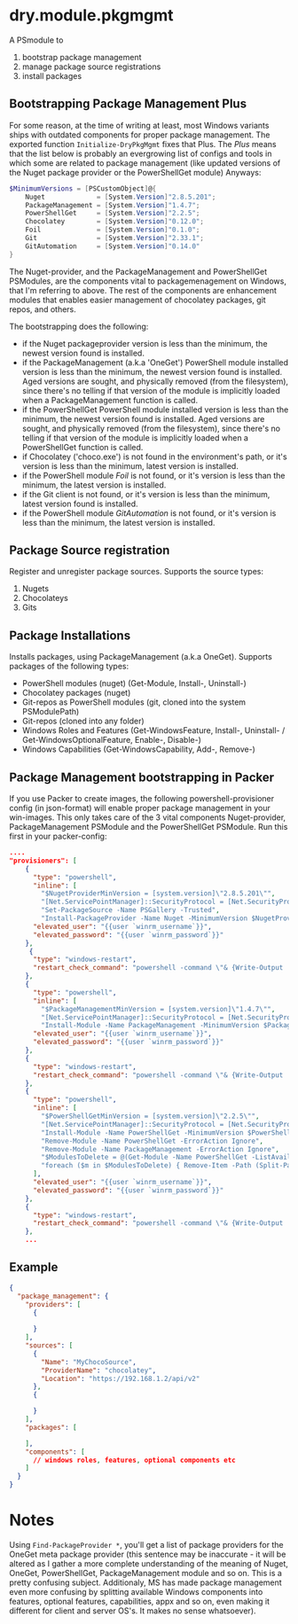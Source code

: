 # dry.module.pkgmgmt

A PSmodule to
 1. bootstrap package management 
 1. manage package source registrations
 1. install packages

## Bootstrapping Package Management Plus
For some reason, at the time of writing at least, most Windows variants ships with outdated components for proper package management. The exported function `Initialize-DryPkgMgmt` fixes that Plus. The *Plus* means that the list below is probably an evergrowing list of configs and tools in which some are related to package management (like updated versions of the Nuget package provider or the PowerShellGet module) 
Anyways:

```powershell
$MinimumVersions = [PSCustomObject]@{
    Nuget             = [System.Version]"2.8.5.201";
    PackageManagement = [System.Version]"1.4.7";
    PowerShellGet     = [System.Version]"2.2.5";
    Chocolatey        = [System.Version]"0.12.0";
    Foil              = [System.Version]"0.1.0";
    Git               = [System.Version]"2.33.1";
    GitAutomation     = [System.Version]"0.14.0" 
}
```
The Nuget-provider, and the PackageManagement and PowerShellGet PSModules, are the components vital to packagemenagement on Windows, that I'm referring to above. The rest of the components are enhancement modules that enables easier management of chocolatey packages, git repos, and others. 

The bootstrapping does the following: 

- if the Nuget packageprovider version is less than the minimum, the newest version found is installed.
- if the PackageManagement (a.k.a 'OneGet') PowerShell module installed version is less than the minimum, the newest version found is installed. Aged versions are sought, and physically removed (from the filesystem), since there's no telling if that version of the module is implicitly loaded when a PackageManagement function is called.
- if the PowerShellGet PowerShell module installed version is less than the minimum, the newest version found is installed. Aged versions are sought, and physically removed (from the filesystem), since there's no telling if that version of the module is implicitly loaded when a PowerShellGet function is called.
- if Chocolatey ('choco.exe') is not found in the environment's path, or it's version is less than the minimum, latest version is installed. 
- if the PowerShell module *Foil* is not found, or it's version is less than the minimum, the latest version is installed. 
- if the Git client is not found, or it's version is less than the minimum, latest version found is installed.
- if the PowerShell module *GitAutomation* is not found, or it's version is less than the minimum, the latest version is installed. 

## Package Source registration
Register and unregister package sources. Supports the source types:

1. Nugets
1. Chocolateys
1. Gits


## Package Installations
Installs packages, using PackageManagement (a.k.a OneGet). Supports packages of the following types: 

- PowerShell modules (nuget) (Get-Module, Install-, Uninstall-)
- Chocolatey packages (nuget)
- Git-repos as PowerShell modules (git, cloned into the system PSModulePath)
- Git-repos (cloned into any folder)
- Windows Roles and Features (Get-WindowsFeature, Install-, Uninstall- / Get-WindowsOptionalFeature, Enable-, Disable-)
- Windows Capabilities (Get-WindowsCapability, Add-, Remove-)


## Package Management bootstrapping in Packer
If you use Packer to create images, the following powershell-provisioner config (in json-format) will enable proper package management in your win-images. This only takes care of the 3 vital components Nuget-provider, PackageManagement PSModule and the PowerShellGet PSModule. Run this first in your packer-config: 

```json
....
"provisioners": [
    {
      "type": "powershell",
      "inline": [
        "$NugetProviderMinVersion = [system.version]\"2.8.5.201\"",
        "[Net.ServicePointManager]::SecurityProtocol = [Net.SecurityProtocolType]::Tls12",
        "Set-PackageSource -Name PSGallery -Trusted",
        "Install-PackageProvider -Name Nuget -MinimumVersion $NugetProviderMinVersion -Scope AllUsers -Confirm:$false -Force"],
      "elevated_user": "{{user `winrm_username`}}",
      "elevated_password": "{{user `winrm_password`}}"
    },
     {
      "type": "windows-restart",
      "restart_check_command": "powershell -command \"& {Write-Output 'restarted.'}\""
    },
    {
      "type": "powershell",
      "inline": [
        "$PackageManagementMinVersion = [system.version]\"1.4.7\"",
        "[Net.ServicePointManager]::SecurityProtocol = [Net.SecurityProtocolType]::Tls12",
        "Install-Module -Name PackageManagement -MinimumVersion $PackageManagementMinVersion -Scope AllUsers -AllowClobber -Repository PSGallery -Confirm:$false -Force"],
      "elevated_user": "{{user `winrm_username`}}",
      "elevated_password": "{{user `winrm_password`}}"
    },
    {
      "type": "windows-restart",
      "restart_check_command": "powershell -command \"& {Write-Output 'restarted.'}\""
    },
    {
      "type": "powershell",
      "inline": [
        "$PowerShellGetMinVersion = [system.version]\"2.2.5\"",
        "[Net.ServicePointManager]::SecurityProtocol = [Net.SecurityProtocolType]::Tls12",
        "Install-Module -Name PowerShellGet -MinimumVersion $PowerShellGetMinVersion -Scope AllUsers -AllowClobber -Repository PSGallery -Confirm:$false -Force -WarningAction Continue",
        "Remove-Module -Name PowerShellGet -ErrorAction Ignore",
        "Remove-Module -Name PackageManagement -ErrorAction Ignore",
        "$ModulesToDelete = @(Get-Module -Name PowerShellGet -ListAvailable | Where-Object Version -lt $PowerShellGetMinVersion)",
        "foreach ($m in $ModulesToDelete) { Remove-Item -Path (Split-Path -Path $m.Path) -Recurse -Force }"
      ],
      "elevated_user": "{{user `winrm_username`}}",
      "elevated_password": "{{user `winrm_password`}}"
    },
    {
      "type": "windows-restart",
      "restart_check_command": "powershell -command \"& {Write-Output 'restarted.'}\""
    },
    ...
```

## Example

```json
{
  "package_management": {
    "providers": [
      {
        
      }
    ],
    "sources": [
      {
        "Name": "MyChocoSource",
        "ProviderName": "chocolatey",
        "Location": "https://192.168.1.2/api/v2"
      },
      {

      }
    ],
    "packages": [

    ],
    "components": [
      // windows roles, features, optional components etc
    ]
  }
}
```

# Notes 
Using `Find-PackageProvider *`, you'll get a list of package providers for the OneGet meta package provider (this sentence may be inaccurate - it will be altered as I gather a more complete understanding of the meaning of Nuget, OneGet, PowerShellGet, PackageManagement module and so on. This is a pretty confusing subject. Additionaly, MS has made package management even more confusing by splitting available Windows components into features, optional features, capabilities, appx and so on, even making it different for client and server OS's. It makes no sense whatsoever). 